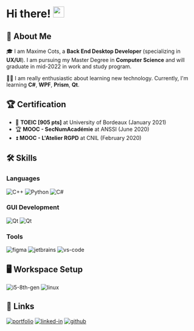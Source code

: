 # Hi there! <img src="https://media.giphy.com/media/hvRJCLFzcasrR4ia7z/giphy.gif" width="29px">

## 🚀 About Me

🎓 I am Maxime Cots, a **Back End Desktop Developer** (specializing in **UX/UI**). I am pursuing my Master Degree in **Computer Science** and will graduate in mid-2022 in work and study program.

👨‍💻 I am really enthusiastic about learning new technology. Currently, I'm learning **C#**, **WPF**, **Prism**, **Qt**.

## 🏆 Certification

-   📝 **TOEIC [905 pts]** at University of Bordeaux (January 2021)
-   🏆 **MOOC - SecNumAcadémie** at ANSSI (June 2020)
-   ⏫ **MOOC - L'Atelier RGPD** at CNIL (February 2020)


## 🛠️ Skills

### Languages

![C++](https://img.shields.io/badge/C++-00599C?style=for-the-badge&logo=c%2B%2B&logoColor=white)
![Python](https://img.shields.io/badge/Python-3776AB?style=for-the-badge&logo=python&logoColor=white)
![C#](https://img.shields.io/badge/C%23-28B6F6?style=for-the-badge&logo=c-sharp&logoColor=white)

### GUI Development

![Qt](https://img.shields.io/badge/QT-00599C?style=for-the-badge&logo=Qt&logoColor=white)
![Qt](https://img.shields.io/badge/WPF/Prism-28B6F6?style=for-the-badge&logo=Qt&logoColor=white)

### Tools

![figma](https://img.shields.io/badge/figma-000000?style=for-the-badge&logo=figma&logoColor=white) 
![jetbrains](https://img.shields.io/badge/jetbrains-28B6F6?style=for-the-badge&logo=jetbrains&logoColor=white) 
![vs-code](https://img.shields.io/badge/VS_Code-007ACC?style=for-the-badge&logo=Visual-Studio-Code&logoColor=white)

## 🖥️ Workspace Setup

![i5-8th-gen](https://img.shields.io/badge/Intel-Core_i5_8th-0071C5?style=for-the-badge&logo=intel&logoColor=white)
![linux](https://img.shields.io/badge/Zorin_OS-0078D6?style=for-the-badge&logo=linux&logoColor=white)


## 🔗 Links

[![portfolio](https://img.shields.io/badge/Website-5340ff?style=for-the-badge&logo=Google-chrome&logoColor=white)](https://maxime-cots.tk/)
[![linked-in](https://img.shields.io/badge/Linked_In-0077B5?style=for-the-badge&logo=LinkedIn&logoColor=white)](https://www.linkedin.com/in/maxime-cots/)
[![github](https://img.shields.io/badge/GitHub-000000?style=for-the-badge&logo=GitHub&logoColor=white)](https://github.com/Ni-g-3l)
